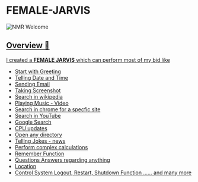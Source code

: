 # FEMALE-JARVIS

<img src="https://img.shields.io/badge/NMR-Welcome-brightgreen" alt="NMR Welcome" /> <a href="https://github.com/Neel14-stack" target="_blank">

## Overview 📝
I created a **FEMALE JARVIS** which can perform most of my bid like
* Start with Greeting
* Telling Date and Time
* Sending Email
* Taking Screenshot
* Search in wikipedia
* Playing Music - Video
* Search in chrome for a specfic site
* Search in YouTube
* Google Search
* CPU updates
* Open any directory
* Telling Jokes - news
* Perform complex calculations
* Remember Function
* Questions Answers regarding anything
* Location 
* Control System Logout, Restart, Shutdown Function ...... and many more
